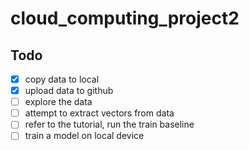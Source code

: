 # cloud_computing_project2

## Todo
- [x] copy data to local
- [x] upload data to github
- [ ] explore the data 
- [ ] attempt to extract vectors from data
- [ ] refer to the tutorial, run the train baseline
- [ ] train a model on local device
